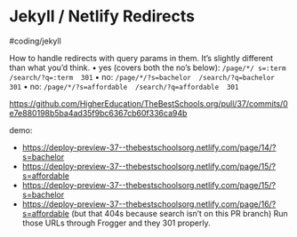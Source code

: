 # Jekyll / Netlify Redirects
#coding/jekyll

How to handle redirects with query params in them. It’s slightly different than what you’d think.
• yes (covers both the no’s below): `/page/*/ s=:term  /search/?q=:term  301`
• no: `/page/*/?s=bachelor  /search/?q=bachelor  301`
• no: `/page/*/?s=affordable  /search/?q=affordable  301`

https://github.com/HigherEducation/TheBestSchools.org/pull/37/commits/0e7e880198b5ba4ad35f9bc6367cb60f336ca94b

demo:
* https://deploy-preview-37--thebestschoolsorg.netlify.com/page/14/?s=bachelor
* https://deploy-preview-37--thebestschoolsorg.netlify.com/page/15/?s=affordable
* https://deploy-preview-37--thebestschoolsorg.netlify.com/page/15/?s=bachelor
* https://deploy-preview-37--thebestschoolsorg.netlify.com/page/16/?s=affordable
(but that 404s because search isn’t on this PR branch)
Run those URLs through Frogger and they 301 properly.